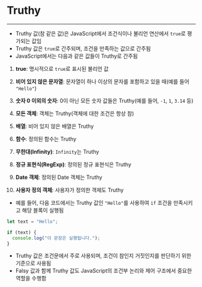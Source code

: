 # Truthy

***

* Truthy 값(참 같은 값)은 JavaScript에서 조건식이나 불리언 연산에서 `true`로 평가되는 값임
* Truthy 값은 `true`로 간주되며, 조건을 만족하는 값으로 간주됨
* JavaScript에서는 다음과 같은 값들이 Truthy로 간주됨

1. **true**: 명시적으로 `true`로 표시된 불리언 값

2. **비어 있지 않은 문자열**: 문자열이 하나 이상의 문자를 포함하고 있을 때(예를 들어 `"Hello"`)

3. **숫자 0 이외의 숫자**: 0이 아닌 모든 숫자 값들은 Truthy(예를 들어, `-1`, `1`, `3.14` 등)

4. **모든 객체**: 객체는 Truthy(객체에 대한 조건은 항상 참)

5. **배열**: 비어 있지 않은 배열은 Truthy

6. **함수**: 정의된 함수는 Truthy

7. **무한대(Infinity)**: `Infinity`는 Truthy

8. **정규 표현식(RegExp)**: 정의된 정규 표현식은 Truthy

9. **Date 객체**: 정의된 Date 객체는 Truthy

10. **사용자 정의 객체**: 사용자가 정의한 객체도 Truthy

* 예를 들어, 다음 코드에서는 Truthy 값인 `"Hello"`를 사용하여 `if` 조건을 만족시키고 해당 블록이 실행됨

```javascript
let text = "Hello";

if (text) {
  console.log("이 문장은 실행됩니다.");
}
```

* Truthy 값은 조건문에서 주로 사용되며, 조건이 참인지 거짓인지를 판단하기 위한 기준으로 사용됨
* Falsy 값과 함께 Truthy 값도 JavaScript의 조건부 논리와 제어 구조에서 중요한 역할을 수행함